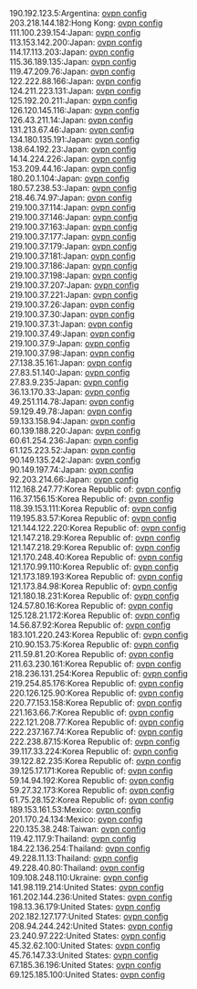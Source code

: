 190.192.123.5:Argentina: [ovpn config](vpn/190_192_123_5.ovpn)  
203.218.144.182:Hong Kong: [ovpn config](vpn/203_218_144_182.ovpn)  
111.100.239.154:Japan: [ovpn config](vpn/111_100_239_154.ovpn)  
113.153.142.200:Japan: [ovpn config](vpn/113_153_142_200.ovpn)  
114.17.113.203:Japan: [ovpn config](vpn/114_17_113_203.ovpn)  
115.36.189.135:Japan: [ovpn config](vpn/115_36_189_135.ovpn)  
119.47.209.76:Japan: [ovpn config](vpn/119_47_209_76.ovpn)  
122.222.88.166:Japan: [ovpn config](vpn/122_222_88_166.ovpn)  
124.211.223.131:Japan: [ovpn config](vpn/124_211_223_131.ovpn)  
125.192.20.211:Japan: [ovpn config](vpn/125_192_20_211.ovpn)  
126.120.145.116:Japan: [ovpn config](vpn/126_120_145_116.ovpn)  
126.43.211.14:Japan: [ovpn config](vpn/126_43_211_14.ovpn)  
131.213.67.46:Japan: [ovpn config](vpn/131_213_67_46.ovpn)  
134.180.135.191:Japan: [ovpn config](vpn/134_180_135_191.ovpn)  
138.64.192.23:Japan: [ovpn config](vpn/138_64_192_23.ovpn)  
14.14.224.226:Japan: [ovpn config](vpn/14_14_224_226.ovpn)  
153.209.44.16:Japan: [ovpn config](vpn/153_209_44_16.ovpn)  
180.20.1.104:Japan: [ovpn config](vpn/180_20_1_104.ovpn)  
180.57.238.53:Japan: [ovpn config](vpn/180_57_238_53.ovpn)  
218.46.74.97:Japan: [ovpn config](vpn/218_46_74_97.ovpn)  
219.100.37.114:Japan: [ovpn config](vpn/219_100_37_114.ovpn)  
219.100.37.146:Japan: [ovpn config](vpn/219_100_37_146.ovpn)  
219.100.37.163:Japan: [ovpn config](vpn/219_100_37_163.ovpn)  
219.100.37.177:Japan: [ovpn config](vpn/219_100_37_177.ovpn)  
219.100.37.179:Japan: [ovpn config](vpn/219_100_37_179.ovpn)  
219.100.37.181:Japan: [ovpn config](vpn/219_100_37_181.ovpn)  
219.100.37.186:Japan: [ovpn config](vpn/219_100_37_186.ovpn)  
219.100.37.198:Japan: [ovpn config](vpn/219_100_37_198.ovpn)  
219.100.37.207:Japan: [ovpn config](vpn/219_100_37_207.ovpn)  
219.100.37.221:Japan: [ovpn config](vpn/219_100_37_221.ovpn)  
219.100.37.26:Japan: [ovpn config](vpn/219_100_37_26.ovpn)  
219.100.37.30:Japan: [ovpn config](vpn/219_100_37_30.ovpn)  
219.100.37.31:Japan: [ovpn config](vpn/219_100_37_31.ovpn)  
219.100.37.49:Japan: [ovpn config](vpn/219_100_37_49.ovpn)  
219.100.37.9:Japan: [ovpn config](vpn/219_100_37_9.ovpn)  
219.100.37.98:Japan: [ovpn config](vpn/219_100_37_98.ovpn)  
27.138.35.161:Japan: [ovpn config](vpn/27_138_35_161.ovpn)  
27.83.51.140:Japan: [ovpn config](vpn/27_83_51_140.ovpn)  
27.83.9.235:Japan: [ovpn config](vpn/27_83_9_235.ovpn)  
36.13.170.33:Japan: [ovpn config](vpn/36_13_170_33.ovpn)  
49.251.114.78:Japan: [ovpn config](vpn/49_251_114_78.ovpn)  
59.129.49.78:Japan: [ovpn config](vpn/59_129_49_78.ovpn)  
59.133.158.94:Japan: [ovpn config](vpn/59_133_158_94.ovpn)  
60.139.188.220:Japan: [ovpn config](vpn/60_139_188_220.ovpn)  
60.61.254.236:Japan: [ovpn config](vpn/60_61_254_236.ovpn)  
61.125.223.52:Japan: [ovpn config](vpn/61_125_223_52.ovpn)  
90.149.135.242:Japan: [ovpn config](vpn/90_149_135_242.ovpn)  
90.149.197.74:Japan: [ovpn config](vpn/90_149_197_74.ovpn)  
92.203.214.66:Japan: [ovpn config](vpn/92_203_214_66.ovpn)  
112.168.247.77:Korea Republic of: [ovpn config](vpn/112_168_247_77.ovpn)  
116.37.156.15:Korea Republic of: [ovpn config](vpn/116_37_156_15.ovpn)  
118.39.153.111:Korea Republic of: [ovpn config](vpn/118_39_153_111.ovpn)  
119.195.83.57:Korea Republic of: [ovpn config](vpn/119_195_83_57.ovpn)  
121.144.122.220:Korea Republic of: [ovpn config](vpn/121_144_122_220.ovpn)  
121.147.218.29:Korea Republic of: [ovpn config](vpn/121_147_218_29.ovpn)  
121.147.218.29:Korea Republic of: [ovpn config](vpn/121_147_218_29.ovpn)  
121.170.248.40:Korea Republic of: [ovpn config](vpn/121_170_248_40.ovpn)  
121.170.99.110:Korea Republic of: [ovpn config](vpn/121_170_99_110.ovpn)  
121.173.189.193:Korea Republic of: [ovpn config](vpn/121_173_189_193.ovpn)  
121.173.84.98:Korea Republic of: [ovpn config](vpn/121_173_84_98.ovpn)  
121.180.18.231:Korea Republic of: [ovpn config](vpn/121_180_18_231.ovpn)  
124.57.80.16:Korea Republic of: [ovpn config](vpn/124_57_80_16.ovpn)  
125.128.21.172:Korea Republic of: [ovpn config](vpn/125_128_21_172.ovpn)  
14.56.87.92:Korea Republic of: [ovpn config](vpn/14_56_87_92.ovpn)  
183.101.220.243:Korea Republic of: [ovpn config](vpn/183_101_220_243.ovpn)  
210.90.153.75:Korea Republic of: [ovpn config](vpn/210_90_153_75.ovpn)  
211.59.81.20:Korea Republic of: [ovpn config](vpn/211_59_81_20.ovpn)  
211.63.230.161:Korea Republic of: [ovpn config](vpn/211_63_230_161.ovpn)  
218.236.131.254:Korea Republic of: [ovpn config](vpn/218_236_131_254.ovpn)  
219.254.85.176:Korea Republic of: [ovpn config](vpn/219_254_85_176.ovpn)  
220.126.125.90:Korea Republic of: [ovpn config](vpn/220_126_125_90.ovpn)  
220.77.153.158:Korea Republic of: [ovpn config](vpn/220_77_153_158.ovpn)  
221.163.66.7:Korea Republic of: [ovpn config](vpn/221_163_66_7.ovpn)  
222.121.208.77:Korea Republic of: [ovpn config](vpn/222_121_208_77.ovpn)  
222.237.167.74:Korea Republic of: [ovpn config](vpn/222_237_167_74.ovpn)  
222.238.87.15:Korea Republic of: [ovpn config](vpn/222_238_87_15.ovpn)  
39.117.33.224:Korea Republic of: [ovpn config](vpn/39_117_33_224.ovpn)  
39.122.82.235:Korea Republic of: [ovpn config](vpn/39_122_82_235.ovpn)  
39.125.17.171:Korea Republic of: [ovpn config](vpn/39_125_17_171.ovpn)  
59.14.94.192:Korea Republic of: [ovpn config](vpn/59_14_94_192.ovpn)  
59.27.32.173:Korea Republic of: [ovpn config](vpn/59_27_32_173.ovpn)  
61.75.28.152:Korea Republic of: [ovpn config](vpn/61_75_28_152.ovpn)  
189.153.161.53:Mexico: [ovpn config](vpn/189_153_161_53.ovpn)  
201.170.24.134:Mexico: [ovpn config](vpn/201_170_24_134.ovpn)  
220.135.38.248:Taiwan: [ovpn config](vpn/220_135_38_248.ovpn)  
119.42.117.9:Thailand: [ovpn config](vpn/119_42_117_9.ovpn)  
184.22.136.254:Thailand: [ovpn config](vpn/184_22_136_254.ovpn)  
49.228.11.13:Thailand: [ovpn config](vpn/49_228_11_13.ovpn)  
49.228.40.80:Thailand: [ovpn config](vpn/49_228_40_80.ovpn)  
109.108.248.110:Ukraine: [ovpn config](vpn/109_108_248_110.ovpn)  
141.98.119.214:United States: [ovpn config](vpn/141_98_119_214.ovpn)  
161.202.144.236:United States: [ovpn config](vpn/161_202_144_236.ovpn)  
198.13.36.179:United States: [ovpn config](vpn/198_13_36_179.ovpn)  
202.182.127.177:United States: [ovpn config](vpn/202_182_127_177.ovpn)  
208.94.244.242:United States: [ovpn config](vpn/208_94_244_242.ovpn)  
23.240.97.222:United States: [ovpn config](vpn/23_240_97_222.ovpn)  
45.32.62.100:United States: [ovpn config](vpn/45_32_62_100.ovpn)  
45.76.147.33:United States: [ovpn config](vpn/45_76_147_33.ovpn)  
67.185.36.196:United States: [ovpn config](vpn/67_185_36_196.ovpn)  
69.125.185.100:United States: [ovpn config](vpn/69_125_185_100.ovpn)  
